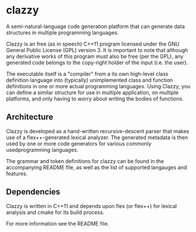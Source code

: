 clazzy
======

A semi-natural-language code generation platform that can generate data 
structures in multiple programming languages.

Clazzy is an free (as in speech) C++11 program licensed under the GNU 
General Public License (GPL) version 3.  It is important to note that although
any derivative works of this program must also be free (per the GPL),
any generated code belongs to the copy-right holder of the input (i.e.
the user).

The executable itself is a "compiler" from a its own high-level class 
definition language into (typically) unimplemented class and function 
definitions in one or more actual programming languages. Using Clazzy, you 
can define a similar structure for use in multiple application, on multiple 
platforms, and only having to worry about writing the bodies of functions.


Architecture
------------
Clazzy is developed as a hand-written recursive-descent parser that makes use
of a flex++-generated lexical analyzer.  The generated metadata is then used
by one or more code generators for various commonly usedprogramming languages.

The grammar and token definitions for clazzy can be found in the 
accompanying README file, as well as the list of supported langauges 
and features.

Dependencies
------------
Clazzy is written in C++11 and depends upon flex (or flex++) for lexical
analysis and cmake for its build process.

For more information see the README file.

